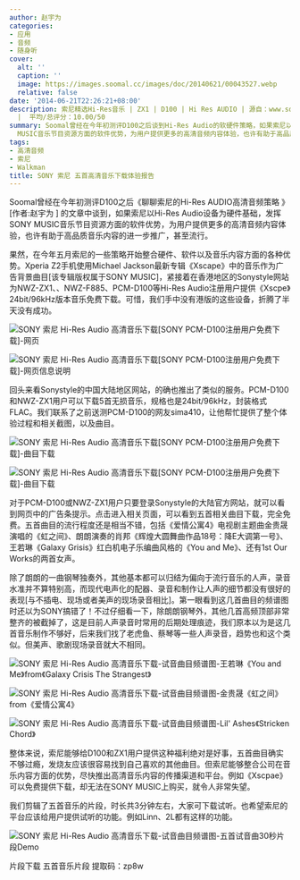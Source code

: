 ```yaml
---
author: 赵宇为
categories:
- 应用
- 音频
- 随身听
cover:
  alt: ''
  caption: ''
  image: https://images.soomal.cc/images/doc/20140621/00043527.webp
  relative: false
date: '2014-06-21T22:26:21+08:00'
description: 索尼精选Hi-Res音乐 | ZX1 | D100 | Hi Res AUDIO | 源自：www.soomal.com | 版权：原创
  |  平均/总评分：10.00/50
summary: Soomal曾经在今年初测评D100之后谈到Hi-Res Audio的软硬件策略，如果索尼以Hi-Res Audio设备为硬件基础，发挥SONY
  MUSIC音乐节目资源方面的软件优势，为用户提供更多的高清音频内容体验，也许有助于高品质音乐内容的进一步推广，甚至流行。果然，索尼提供了一些高清曲目下载……
tags:
- 高清音频
- 索尼
- Walkman
title: SONY 索尼 五首高清音乐下载体验报告
---
```


Soomal曾经在今年初测评D100之后《聊聊索尼的Hi-Res AUDIO高清音频策略 》[作者:赵宇为 ]
的文章中谈到，如果索尼以Hi-Res Audio设备为硬件基础，发挥SONY MUSIC音乐节目资源方面的软件优势，为用户提供更多的高清音频内容体验，也许有助于高品质音乐内容的进一步推广，甚至流行。







果然，在今年五月索尼的一些策略开始整合硬件、软件以及音乐内容方面的各种优势。Xperia Z2手机使用Michael Jackson最新专辑《Xscape》中的音乐作为广告背景曲目[该专辑版权属于SONY MUSIC]，紧接着在香港地区的Sonystyle网站为NWZ-ZX1、、NWZ-F885、PCM-D100等Hi-Res Audio注册用户提供《Xscpe》24bit/96kHz版本音乐免费下载。可惜，我们手中没有港版的这些设备，折腾了半天没有成功。



![SONY 索尼 Hi-Res Audio 高清音乐下载[SONY PCM-D100注册用户免费下载]-网页](https://images.soomal.cc/images/doc/20140621/00043519_01.webp)



![SONY 索尼 Hi-Res Audio 高清音乐下载[SONY PCM-D100注册用户免费下载]-网页信息说明](https://images.soomal.cc/images/doc/20140621/00043520_01.webp)



回头来看Sonystyle的中国大陆地区网站，的确也推出了类似的服务。PCM-D100和NWZ-ZX1用户可以下载5首无损音乐，规格也是24bit/96kHz，封装格式FLAC。我们联系了之前送测PCM-D100的网友sima410，让他帮忙提供了整个体验过程和相关截图，以及曲目。



![SONY 索尼 Hi-Res Audio 高清音乐下载[SONY PCM-D100注册用户免费下载]-曲目下载](https://images.soomal.cc/images/doc/20140621/00043521_01.webp)



![SONY 索尼 Hi-Res Audio 高清音乐下载[SONY PCM-D100注册用户免费下载]-曲目下载](https://images.soomal.cc/images/doc/20140621/00043522_01.webp)



对于PCM-D100或NWZ-ZX1用户只要登录Sonystyle的大陆官方网站，就可以看到网页中的广告条提示。点击进入相关页面，可以看到五首相关曲目下载，完全免费。五首曲目的流行程度还是相当不错，包括《爱情公寓4》电视剧主题曲金贵晟演唱的《虹之间》、朗朗演奏的肖邦《辉煌大圆舞曲作品18号：降E大调第一号》、王若琳《Galaxy Grisis》红白机电子乐编曲风格的《You and Me》、还有1st Our Works的两首女声。



除了朗朗的一曲钢琴独奏外，其他基本都可以归结为偏向于流行音乐的人声，录音水准并不算特别高，而现代电声化的配器、录音和制作让人声的细节都没有很好的表现[与不插电、现场或者美声的现场录音相比]。第一眼看到这几首曲目的频谱图时还以为SONY搞错了！不过仔细看一下，除朗朗钢琴外，其他几首高频顶部非常整齐的被截掉了，这是目前人声录音时常用的后期处理痕迹，我们原本以为是这几首音乐制作不够好，后来我们找了老虎鱼、蔡琴等一些人声录音，趋势也和这个类似。但美声、歌剧现场录音就大不相同。



![SONY 索尼 Hi-Res Audio 高清音乐下载-试音曲目频谱图-王若琳《You and Me》from《Galaxy Crisis The Strangest》](https://images.soomal.cc/images/doc/20140621/00043523.webp)



![SONY 索尼 Hi-Res Audio 高清音乐下载-试音曲目频谱图-金贵晟《虹之间》from《爱情公寓4》](https://images.soomal.cc/images/doc/20140621/00043524.webp)



![SONY 索尼 Hi-Res Audio 高清音乐下载-试音曲目频谱图-Lil' Ashes《Stricken Chord》](https://images.soomal.cc/images/doc/20140621/00043525.webp)



整体来说，索尼能够给D100和ZX1用户提供这种福利绝对是好事，五首曲目确实不够过瘾，发烧友应该很容易找到自己喜欢的其他曲目。但索尼能够整合公司在音乐内容方面的优势，尽快推出高清音乐内容的传播渠道和平台。例如《Xscpae》可以免费提供下载，却无法在SONY MUSIC上购买，就令人非常失望。



我们剪辑了五首音乐的片段，时长共3分钟左右，大家可下载试听。也希望索尼的平台应该给用户提供试听的功能。例如Linn、2L都有这样的功能。



![SONY 索尼 Hi-Res Audio 高清音乐下载-试音曲目频谱图-五首试音曲30秒片段Demo](https://images.soomal.cc/images/doc/20140621/00043526.webp)



片段下载
五首音乐片段
提取码：zp8w